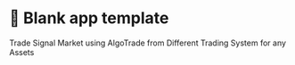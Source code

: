 # 🎈 Blank app template

Trade Signal Market using AlgoTrade from Different Trading System for any Assets
